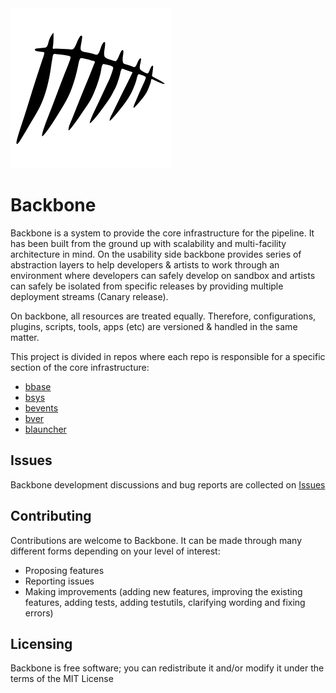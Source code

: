 <img src="data/media/logo.png" width="256" height="256"/>

# Backbone

Backbone is a system to provide the core infrastructure for the pipeline. It has been built from the ground up with scalability and multi-facility architecture in mind. On the usability side backbone provides series of abstraction layers to help developers & artists to work through an environment where developers can safely develop on sandbox and artists can safely be isolated from specific releases by providing multiple deployment streams (Canary release). 

On backbone, all resources are treated equally. Therefore, configurations, plugins, scripts, tools, apps (etc) are versioned & handled in the same matter.

This project is divided in repos where each repo is responsible for a specific section of the core infrastructure:
- [bbase](https://github.com/backboneHQ/bbase)
- [bsys](https://github.com/backboneHQ/bsys)
- [bevents](https://github.com/backboneHQ/bevents)
- [bver](https://github.com/backboneHQ/bver)
- [blauncher](https://github.com/backboneHQ/blauncher)

## Issues
Backbone development discussions and bug reports are collected on [Issues](https://github.com/backboneHQ/backbone/issues)

## Contributing
Contributions are welcome to Backbone. It can be made through many different forms depending on your level of interest:
- Proposing features
- Reporting issues
- Making improvements (adding new features, improving the existing features, adding tests,
adding testutils, clarifying wording and fixing errors)

## Licensing
Backbone is free software; you can redistribute it and/or modify it under the terms of the MIT License
